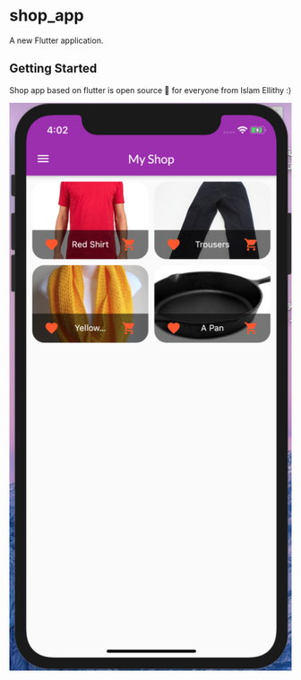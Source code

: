 # shop_app

A new Flutter application.

## Getting Started

Shop app based on flutter is open source :tada: for everyone from Islam Ellithy :)

![home.png](https://github.com/islam-Ellithy/shop-app/blob/master/home.png)

